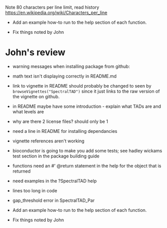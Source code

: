 Note 80 characters per line limit, read history https://en.wikipedia.org/wiki/Characters_per_line

- Add an example how-to run to the help section of each function.

- Fix things noted by John

# John's review

+ warning messages when installing package from github:

+ math text isn't displaying correctly in README.md
+ link to vignette in README should probably be changed to seen by `browseVignettes("SpectralTAD")` since it just links to the raw version of the vignette on github.
+ in README maybe have some introduction - explain what TADs are and what levels are
+ why are there 2 license files? should only be 1
+ need a line in README for installing dependancies

+ vignette references aren't working

- bioconductor is going to make you add some tests; see hadley wickams test section in the package building guide
+ functions need an #' @return statement in the help for the object that is returned

+ need examples in the ?SpectralTAD help

+ lines too long in code

+ gap_threshold error in SpectralTAD_Par

+ Add an example how-to run to the help section of each function.

+ Fix things noted by John


